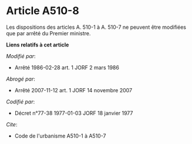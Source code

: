 # Article A510-8

Les dispositions des articles A. 510-1 à A. 510-7 ne peuvent être modifiées que par arrêté du Premier ministre.

**Liens relatifs à cet article**

_Modifié par_:

  - Arrêté 1986-02-28 art. 1 JORF 2 mars 1986

_Abrogé par_:

  - Arrêté 2007-11-12 art. 1 JORF 14 novembre 2007

_Codifié par_:

  - Décret n°77-38 1977-01-03 JORF 18 janvier 1977

_Cite_:

  - Code de l'urbanisme A510-1 à A510-7
